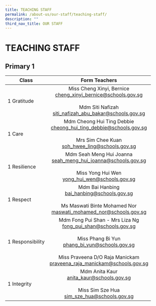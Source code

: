 ```yaml
---
title: TEACHING STAFF
permalink: /about-us/our-staff/teaching-staff/
description: ""
third_nav_title: OUR STAFF
---
```

# TEACHING STAFF

## Primary 1

| Class             |                                                                                              Form Teachers                                                                                               |
|-------------------|:--------------------------------------------------------------------------------------------------------------------------------------------------------------------------------------------------------:|
| 1 Gratitude       |                                     Miss Cheng Xinyi, Bernice<br>cheng_xinyi_bernice@schools.gov.sg<br><br>Mdm Siti Nafizah<br>siti_nafizah_abu_bakar@schools.gov.sg                                     |
| 1 Care            |                                       Mdm Cheong Hui Ting Debbie<br>cheong_hui_ting_debbie@schools.gov.sg<br><br>Mrs Sim Chee Kuan<br>soh_hwee_ling@schools.gov.sg                                       |
| 1 Resilience      |                                          Mdm Seah Meng Hui Joanna<br>seah_meng_hui_joanna@schools.gov.sg<br><br>Miss Yong Hui Wen<br>yong_hui_wen@schools.gov.sg                                         |
| 1 Respect         |                                          Mdm Bai Hanbing<br>bai_hanbing@schools.gov.sg<br><br>Ms Maswati Binte Mohamed Nor<br>maswati_mohamed_nor@schools.gov.sg                                         |
|  1 Responsibility | Mdm Fong Pui Shan - Mrs Liza Ng<br>fong_pui_shan@schools.gov.sg<br><br>Miss Phang Bi Yun<br>phang_bi_yun@schools.gov.sg<br><br>Miss Praveena D/O Raja Manickam<br>praveena_raja_manickam@schools.gov.sg  |
|     1 Integrity   |                                                    Mdm Anita Kaur<br>anita_kaur@schools.gov.sg<br><br>Miss Sim Sze Hua<br>sim_sze_hua@schools.gov.sg                                                     |